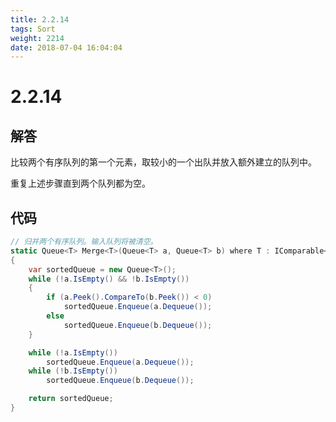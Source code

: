 ```yaml
---
title: 2.2.14
tags: Sort
weight: 2214
date: 2018-07-04 16:04:04
---
```


# 2.2.14


## 解答

比较两个有序队列的第一个元素，取较小的一个出队并放入额外建立的队列中。 

重复上述步骤直到两个队列都为空。

## 代码

```csharp
// 归并两个有序队列。输入队列将被清空。
static Queue<T> Merge<T>(Queue<T> a, Queue<T> b) where T : IComparable<T>
{
    var sortedQueue = new Queue<T>();
    while (!a.IsEmpty() && !b.IsEmpty())
    {
        if (a.Peek().CompareTo(b.Peek()) < 0)
            sortedQueue.Enqueue(a.Dequeue());
        else
            sortedQueue.Enqueue(b.Dequeue());
    }

    while (!a.IsEmpty())
        sortedQueue.Enqueue(a.Dequeue());
    while (!b.IsEmpty())
        sortedQueue.Enqueue(b.Dequeue());

    return sortedQueue;
}
```
